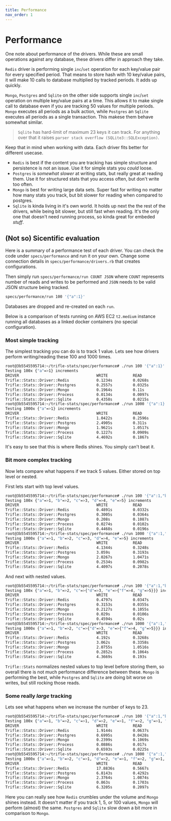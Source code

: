 ```yaml
---
title: Performance
nav_order: 1
---
```


# Performance

One note about performance of the drivers. While these are small operations against any database, these drivers differ in approach they take.

`Redis` driver is performing single `inc`/`set` operation for each key/value pair for every specified period. That means to store hash with 10 key/value pairs, it will make 10 calls to database multiplied by tracked periods. It adds up quickly.

`Mongo`, `Postgres` and `Sqlite` on the other side supports single `inc`/`set` operation on multiple key/value pairs at a time. This allows it to make single call to database even if you are tracking 50 values for multiple periods. `Mongo` executes all periods as a bulk action, while `Postgres` an `Sqlite` executes all periods as a single transaction. This makese them behave somewhat similar.

> `Sqlite` has hard-limit of maximum 23 keys it can track. For anything over that it raises `parser stack overflow (SQLite3::SQLException)`.

Keep that in mind when working with data. Each driver fits better for different usecase.

- `Redis` is best if the content you are tracking has simple structure and persistence is not an issue. Use it for simple stats you _could_ loose.
- `Postgres` is _somewhat slower_ at writing stats, but really great at reading them. Use it for structured stats that you access often, but don't write too often.
- `Mongo` is best for writing large data sets. Super fast for writing no matter how many stats you track, but bit slower for reading when compared to postgres.
- `Sqlite` is kinda living in it's own world. It holds up next the the rest of the drivers, while being bit slower, but still fast when reading. It's the only one that doesn't need running process, so kinda great for embeded _stuff_.

## (Not so) Sicentific evaluation

Here is a summary of a performance test of each driver. You can check the code under `specs/performance` and run it on your own. Change some connection details in `specs/performance/drivers.rb` that creates configurations.

Then simply run `specs/performance/run COUNT JSON` where `COUNT` represents number of reads and writes to be performed and `JSON` needs to be valid JSON structure being tracked.

```sh
specs/performance/run 100 '{"a":1}'
```

Databases are dropped and re-created on each `run`.

Below is a comparison of tests running on AWS EC2 `t2.medium` instance running all databases as a linked docker containers (no special configuration).

### Most simple tracking

The simplest tracking you can do is to track 1 value. Lets see how drivers perform writing/reading these 100 and 1000 times.

```sh
root@3b5545595714:~/trifle-stats/spec/performance# ./run 100 '{"a":1}'
Testing 100x {"a"=>1} increments
DRIVER                                  WRITE           READ
Trifle::Stats::Driver::Redis            0.1234s         0.0268s
Trifle::Stats::Driver::Postgres         0.2557s         0.0325s
Trifle::Stats::Driver::Mongo            0.1964s         0.11s
Trifle::Stats::Driver::Process          0.0134s         0.0097s
Trifle::Stats::Driver::Sqlite           0.4358s         0.0215s
root@3b5545595714:~/trifle-stats/spec/performance# ./run 1000 '{"a":1}'
Testing 1000x {"a"=>1} increments
DRIVER                                  WRITE           READ
Trifle::Stats::Driver::Redis            1.0422s         0.2596s
Trifle::Stats::Driver::Postgres         2.4905s         0.311s
Trifle::Stats::Driver::Mongo            1.9621s         1.0517s
Trifle::Stats::Driver::Process          0.1227s         0.0909s
Trifle::Stats::Driver::Sqlite           4.4692s         0.1867s
```

It's easy to see that this is where Redis shines. You simply can't beat it.

### Bit more complex tracking

Now lets compare what happens if we track 5 values. Either stored on top level or nested.

First lets start with top level values. 

```sh
root@3b5545595714:~/trifle-stats/spec/performance# ./run 100 '{"a":1,"b":2,"c":3,"d":4,"e":5}'
Testing 100x {"a"=>1, "b"=>2, "c"=>3, "d"=>4, "e"=>5} increments
DRIVER                                  WRITE           READ
Trifle::Stats::Driver::Redis            0.4891s         0.0332s
Trifle::Stats::Driver::Postgres         0.3005s         0.0364s
Trifle::Stats::Driver::Mongo            0.208s          0.1087s
Trifle::Stats::Driver::Process          0.0274s         0.0102s
Trifle::Stats::Driver::Sqlite           0.4468s         0.0196s
root@3b5545595714:~/trifle-stats/spec/performance# ./run 1000 '{"a":1,"b":2,"c":3,"d":4,"e":5}'
Testing 1000x {"a"=>1, "b"=>2, "c"=>3, "d"=>4, "e"=>5} increments
DRIVER                                  WRITE           READ
Trifle::Stats::Driver::Redis            4.1344s         0.3248s
Trifle::Stats::Driver::Postgres         3.059s          0.3193s
Trifle::Stats::Driver::Mongo            2.0267s         1.0471s
Trifle::Stats::Driver::Process          0.2534s         0.0982s
Trifle::Stats::Driver::Sqlite           4.4097s         0.2078s
```

And next with nested values.

```sh
root@3b5545595714:~/trifle-stats/spec/performance# ./run 100 '{"a":1,"b":2,"c":{"d":3,"e":{"f":4,"g":5}}}'
Testing 100x {"a"=>1, "b"=>2, "c"=>{"d"=>3, "e"=>{"f"=>4, "g"=>5}}} increments
DRIVER                                  WRITE           READ
Trifle::Stats::Driver::Redis            0.4797s         0.0347s
Trifle::Stats::Driver::Postgres         0.3153s         0.0355s
Trifle::Stats::Driver::Mongo            0.2127s         0.1055s
Trifle::Stats::Driver::Process          0.029s          0.0106s
Trifle::Stats::Driver::Sqlite           0.4594s         0.02s
root@3b5545595714:~/trifle-stats/spec/performance# ./run 1000 '{"a":1,"b":2,"c":{"d":3,"e":{"f":4,"g":5}}}'
Testing 1000x {"a"=>1, "b"=>2, "c"=>{"d"=>3, "e"=>{"f"=>4, "g"=>5}}} increments
DRIVER                                  WRITE           READ
Trifle::Stats::Driver::Redis            4.192s          0.3268s
Trifle::Stats::Driver::Postgres         3.062s          0.3358s
Trifle::Stats::Driver::Mongo            2.0755s         1.0516s
Trifle::Stats::Driver::Process          0.2852s         0.1064s
Trifle::Stats::Driver::Sqlite           4.3669s         0.193s
```

`Trifle::Stats` normalizes nested values to top level before storing them, so overall there is not much performance difference between these. `Mongo` is performing the best, while `Postgres` and `Sqlite` are doing bit worse on writes, but still rocking those reads.

### Some really _large_ tracking

Lets see what happens when we increase the number of keys to 23.

```sh
root@3b5545595714:~/trifle-stats/spec/performance# ./run 100 '{"a":1,"b":2,"c":1,"d":2,"e":1,"f":2,"g":1,"h":2,"i":1,"j":2,"k":1,"l":2,"m":1,"n":2,"o":1,"p":2,"q":1,"r":2,"s":1,"t":2,"u":1,"v":2,"w":1}'
Testing 100x {"a"=>1, "b"=>2, "c"=>1, "d"=>2, "e"=>1, "f"=>2, "g"=>1, "h"=>2, "i"=>1, "j"=>2, "k"=>1, "l"=>2, "m"=>1, "n"=>2, "o"=>1, "p"=>2, "q"=>1, "r"=>2, "s"=>1, "t"=>2, "u"=>1, "v"=>2, "w"=>1} increments
DRIVER                                  WRITE           READ
Trifle::Stats::Driver::Redis            1.9144s         0.0637s
Trifle::Stats::Driver::Postgres         0.6995s         0.0428s
Trifle::Stats::Driver::Mongo            0.2399s         0.1069s
Trifle::Stats::Driver::Process          0.0886s         0.017s
Trifle::Stats::Driver::Sqlite           0.6593s         0.0225s
root@3b5545595714:~/trifle-stats/spec/performance# ./run 1000 '{"a":1,"b":2,"c":1,"d":2,"e":1,"f":2,"g":1,"h":2,"i":1,"j":2,"k":1,"l":2,"m":1,"n":2,"o":1,"p":2,"q":1,"r":2,"s":1,"t":2,"u":1,"v":2,"w":1}'
Testing 1000x {"a"=>1, "b"=>2, "c"=>1, "d"=>2, "e"=>1, "f"=>2, "g"=>1, "h"=>2, "i"=>1, "j"=>2, "k"=>1, "l"=>2, "m"=>1, "n"=>2, "o"=>1, "p"=>2, "q"=>1, "r"=>2, "s"=>1, "t"=>2, "u"=>1, "v"=>2, "w"=>1} increments
DRIVER                                  WRITE           READ
Trifle::Stats::Driver::Redis            17.8836s        0.5667s
Trifle::Stats::Driver::Postgres         6.8143s         0.4292s
Trifle::Stats::Driver::Mongo            2.3764s         1.0874s
Trifle::Stats::Driver::Process          0.863s          0.1703s
Trifle::Stats::Driver::Sqlite           6.3205s         0.2097s
```

Here you can really see how `Redis` crumbles under the volume and `Mongo` shines instead. It doesn't matter if you track 1, 5, or 100 values, `Mongo` will perform (almost) the same. `Postgres` and `Sqlite` slow down a bit more in comparison to `Mongo`.
